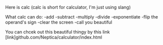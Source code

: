 Here is calc (calc is short for calculator, I'm just using slang)

What calc can do:
  -add
  -subtract
  -multiply
  -divide
  -exponentiate
  -flip the operand's sign
  -clear the screen
  -call you beautiful

You can chcek out this beautiful thingy by this link [link]github.com/Neptica/calculator/index.html
